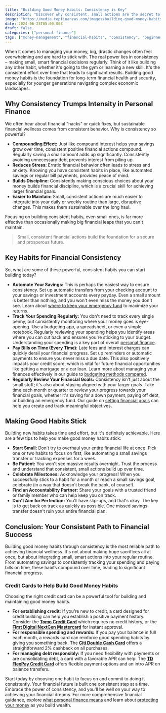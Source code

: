```yaml
---
title: "Building Good Money Habits: Consistency is Key"
description: "Discover why consistent, small actions are the secret to lasting financial health and how to build strong money habits that stick."
image: "https://media.topfinanzas.com/images/building-good-money-habits-consistency-is-key.webp"
date: 2024-06-25T05:00:00Z
draft: false
categories: ["personal-finance"]
tags: ["money-management", "financial-habits", "consistency", "beginner-friendly", "financial-planning"]
---
```


When it comes to managing your money, big, drastic changes often feel overwhelming and are hard to stick with. The real power lies in consistency – making small, smart financial decisions regularly. Think of it like building any other habit, whether it's going to the gym or learning a new skill. It's the consistent effort over time that leads to significant results. Building good money habits is the foundation for long-term financial health and security, especially for younger generations navigating complex economic landscapes.

## Why Consistency Trumps Intensity in Personal Finance

We often hear about financial "hacks" or quick fixes, but sustainable financial wellness comes from consistent behavior. Why is consistency so powerful?

* **Compounding Effect:** Just like compound interest helps your savings grow over time, consistent positive financial actions compound. Regularly saving a small amount adds up significantly. Consistently avoiding unnecessary debt prevents interest from piling up.
* **Reduces Stress:** Erratic financial behavior often leads to stress and anxiety. Knowing you have consistent habits in place, like automated savings or regular bill payments, provides peace of mind.
* **Builds Discipline:** Consistently making conscious choices about your money builds financial discipline, which is a crucial skill for achieving larger financial goals.
* **Easier to Maintain:** Small, consistent actions are much easier to integrate into your daily or weekly routine than large, disruptive changes. This makes them sustainable over the long haul.

Focusing on building consistent habits, even small ones, is far more effective than occasionally making big financial leaps that you can't maintain.

> Small, consistent financial actions build the foundation for a secure and prosperous future.

## Key Habits for Financial Consistency

So, what are some of these powerful, consistent habits you can start building today?

* **Automate Your Savings:** This is perhaps the easiest way to ensure consistency. Set up automatic transfers from your checking account to your savings or investment accounts every payday. Even a small amount is better than nothing, and you won't even miss the money you don't see. Learn about [where to keep your emergency fund](/personal-finance/high-yield-savings-accounts-vs-money-market-accounts-where-to-keep-your-emergency-fund) to maximize your returns.
* **Track Your Spending Regularly:** You don't need to track every single penny, but consistently monitoring where your money goes is eye-opening. Use a budgeting app, a spreadsheet, or even a simple notebook. Regularly reviewing your spending helps you identify areas where you can cut back and ensures you're sticking to your budget. Understanding your spending is a key part of overall [personal finance](/personal-finance/what-is-personal-finance-and-why-does-it-matter).
* **Pay Bills on Time (Every Time):** Late fees and interest charges can quickly derail your financial progress. Set up reminders or automatic payments to ensure you never miss a due date. This also positively impacts your credit score, which is vital for future financial opportunities like getting a mortgage or a car loan. Learn more about managing your finances effectively in our guide to [budgeting methods compared](/personal-finance/budgeting-methods-compared-which-approach-fits-your-spending-style).
* **Regularly Review Your Financial Goals:** Consistency isn't just about the small stuff; it's also about staying aligned with your larger goals. Take time each month or quarter to review your progress towards your financial goals, whether it's saving for a down payment, paying off debt, or building an emergency fund. Our guide on [setting financial goals](/personal-finance/setting-financial-goals-a-beginners-guide-to-planning-your-future) can help you create and track meaningful objectives.

## Making Good Habits Stick

Building new habits takes time and effort, but it's definitely achievable. Here are a few tips to help you make good money habits stick:

* **Start Small:** Don't try to overhaul your entire financial life at once. Pick one or two habits to focus on first, like automating a small savings transfer or tracking expenses for a week.
* **Be Patient:** You won't see massive results overnight. Trust the process and understand that consistent, small actions build up over time.
* **Celebrate Milestones:** Acknowledge your progress! When you successfully stick to a habit for a month or reach a small savings goal, celebrate (in a way that doesn't break the bank, of course!).
* **Find an Accountability Partner:** Share your goals with a trusted friend or family member who can help keep you on track.
* **Don't Aim for Perfection:** You'll have slip-ups, and that's okay. The key is to get back on track as quickly as possible. One missed savings transfer doesn't ruin your entire financial plan.

## Conclusion: Your Consistent Path to Financial Success

Building good money habits through consistency is the most reliable path to achieving financial wellness. It's not about making huge sacrifices all at once, but about integrating small, smart actions into your regular routine. From automating savings to consistently tracking your spending and paying bills on time, these habits compound over time, leading to significant financial progress.

### Credit Cards to Help Build Good Money Habits

Choosing the right credit card can be a powerful tool for building and maintaining good money habits.

* **For establishing credit:** If you're new to credit, a card designed for credit building can help you establish a positive payment history. Consider the [**Tomo Credit Card**](/financial-solutions/tomo-credit-card-benefits) which requires no credit history, or the [**First Digital NextGen Mastercard**](/financial-solutions/first-digital-nextgen-mastercard-benefits) for instant approval.
* **For responsible spending and rewards:** If you pay your balance in full each month, a rewards card can reinforce good spending habits by giving you something back. The [**Citi Double Cash Card**](/financial-solutions/citi-double-cash-credit-card-benefits) offers a straightforward 2% cashback on all purchases.
* **For managing debt responsibly:** If you need flexibility with payments or are consolidating debt, a card with a favorable APR can help. The [**TD FlexPay Credit Card**](/financial-solutions/td-flexpay-credit-card-benefits) offers flexible payment options and an intro APR on balance transfers.

Start today by choosing one habit to focus on and commit to doing it consistently. Your financial future is built one consistent step at a time. Embrace the power of consistency, and you'll be well on your way to achieving your financial dreams. For more comprehensive financial guidance, explore [what personal finance means](/personal-finance/what-is-personal-finance-and-why-does-it-matter) and learn about [protecting your money](/personal-finance/protecting-your-money-an-introduction-to-financial-security) as you build wealth.
